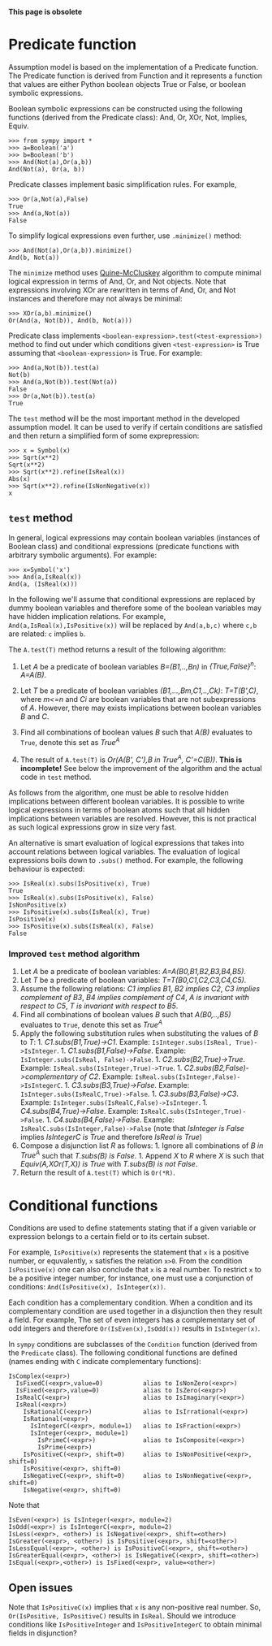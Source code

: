**This page is obsolete**

# Predicate function #

Assumption model is based on the implementation of a Predicate
function. The Predicate function is derived from Function and it
represents a function that values are either Python boolean objects
True or False, or boolean symbolic expressions.

Boolean symbolic expressions can be constructed using the following
functions (derived from the Predicate class): And, Or, XOr, Not,
Implies, Equiv.

```
>>> from sympy import *
>>> a=Boolean('a')
>>> b=Boolean('b')
>>> And(Not(a),Or(a,b))
And(Not(a), Or(a, b))
```

Predicate classes implement basic simplification rules. For example,
```
>>> Or(a,Not(a),False)
True
>>> And(a,Not(a))
False
```

To simplify logical expressions even further, use `.minimize()`
method:
```
>>> And(Not(a),Or(a,b)).minimize()
And(b, Not(a))
```
The `minimize` method uses
[Quine-McCluskey](http://en.wikipedia.org/wiki/Quine-McCluskey_algorithm)
algorithm to compute minimal logical expression in
terms of And, Or, and Not objects. Note that expressions involving XOr
are rewritten in terms of And, Or, and Not instances and therefore may
not always be minimal:
```
>>> XOr(a,b).minimize()
Or(And(a, Not(b)), And(b, Not(a)))
```

Predicate class implements `<boolean-expression>.test(<test-expression>)`
method to find out under which conditions given `<test-expression>`
is True assuming that `<boolean-expression>` is True. For example:
```
>>> And(a,Not(b)).test(a)
Not(b)
>>> And(a,Not(b)).test(Not(a))
False
>>> Or(a,Not(b)).test(a)
True
```

The `test` method will be the most important method in the developed
assumption model.  It can be used to verify if certain conditions are
satisfied and then return a simplified form of some exprepression:
```
>>> x = Symbol(x)
>>> Sqrt(x**2)
Sqrt(x**2)
>>> Sqrt(x**2).refine(IsReal(x))
Abs(x)
>>> Sqrt(x**2).refine(IsNonNegative(x))
x
```

## `test` method ##

In general, logical expressions may contain boolean variables
(instances of Boolean class) and conditional expressions (predicate
functions with arbitrary symbolic arguments). For example:
```
>>> x=Symbol('x')
>>> And(a,IsReal(x))
And(a, (IsReal(x)))
```

In the following we'll assume that conditional expressions are
replaced by dummy boolean variables and therefore some of the boolean
variables may have hidden implication relations. For example,
`And(a,IsReal(x),IsPositive(x))` will be replaced by `And(a,b,c)`
where `c,b` are related: `c` implies `b`.

The `A.test(T)` method returns a result of the following algorithm:

  1. Let _A_ be a predicate of boolean variables _B=(B1,..,Bn)_ in _{True,False}<sup>n</sup>_: _A=A(B)_.

  1. Let _T_ be a predicate of boolean variables _(B1,...,Bm,C1,..,Ck)_: _T=T(B',C)_, where _m<=n_ and _Ci_ are boolean variables that are not subexpressions of _A_. However, there may exists implications between boolean variables _B_ and _C_.

  1. Find all combinations of boolean values _B_ such that _A(B)_ evaluates to `True`, denote this set as _True<sup>A</sup>_
  1. The result of `A.test(T)` is _Or(A(B', C'),B in True<sup>A</sup>, C'=C(B))_. **This is incomplete!** See below the improvement of the algorithm and the actual code in `test` method.

As follows from the algorithm, one must be able to resolve hidden
implications between different boolean variables. It is possible to
write logical expressions in terms of boolean atoms such that all
hidden implications between variables are resolved. However, this is
not practical as such logical expressions grow in size very fast.

An alternative is smart evaluation of logical expressions that takes
into account relations between logical variables. The evaluation of
logical expressions boils down to `.subs()` method. For example, the
following behaviour is expected:
```
>>> IsReal(x).subs(IsPositive(x), True)
True
>>> IsReal(x).subs(IsPositive(x), False)
IsNonPositive(x)
>>> IsPositive(x).subs(IsReal(x), True)
IsPositive(x)
>>> IsPositive(x).subs(IsReal(x), False)
False
```

### Improved `test` method algorithm ###

  1. Let _A_ be a predicate of boolean variables: _A=A(B0,B1,B2,B3,B4,B5)_.
  1. Let _T_ be a predicate of boolean variables: _T=T(B0,C1,C2,C3,C4,C5)_.
  1. Assume the following relations: _C1 implies B1_, _B2 implies C2_, _C3 implies complement of B3_, _B4 implies complement of C4_, _A is invariant with respect to C5_, _T is invariant with respect to B5_.
  1. Find all combinations of boolean values _B_ such that _A(B0,..,B5)_ evaluates to `True`, denote this set as _True<sup>A</sup>_
  1. Apply the following substitution rules when substituting the values of _B_ to _T_:
    1. _C1.subs(B1,True)->C1_. Example: `IsInteger.subs(IsReal, True)->IsInteger`.
    1. _C1.subs(B1,False)->False_. Example: `IsInteger.subs(IsReal, False)->False`.
    1. _C2.subs(B2,True)->True_. Example: `IsReal.subs(IsInteger,True)->True`.
    1. _C2.subs(B2,False)->complementary of C2_. Example: `IsReal.subs(IsInteger,False)->IsIntegerC`.
    1. _C3.subs(B3,True)->False_. Example: `IsInteger.subs(IsRealC,True)->False`.
    1. _C3.subs(B3,False)->C3_. Example: `IsInteger.subs(IsRealC,False)->IsInteger`.
    1. _C4.subs(B4,True)->False_. Example: `IsRealC.subs(IsInteger,True)->False`.
    1. _C4.subs(B4,False)->False_. Example: `IsRealC.subs(IsInteger,False)->False` (note that _IsInteger is False_ implies _IsIntegerC is True_ and therefore _IsReal is True_)
  1. Compose a disjunction list _R_ as follows:
    1. Ignore all combinations of _B in True<sup>A</sup>_ such that _T.subs(B) is False_.
    1. Append _X_ to _R_ where _X_ is such that _Equiv(A,XOr(T,X)) is True_ with _T.subs(B) is not False_.
  1. Return the result of `A.test(T)` which is `Or(*R)`.

# Conditional functions #

Conditions are used to define statements stating that if a given
variable or expression belongs to a certain field or to its certain
subset.

For example, `IsPositive(x)` represents the statement that `x` is a
positive number, or equvalently, `x` satisfies the relation
`x>0`. From the condition `IsPositive(x)` one can also conclude that
`x` is a real number. To restrict `x` to be a positive integer number,
for instance, one must use a conjunction of conditions:
`And(IsPositive(x), IsInteger(x))`.

Each condition has a complementary condition. When a condition and its
complementary condition are used together in a disjunction then they
result a field. For example, The set of even integers has a
complementary set of odd integers and therefore `Or(IsEven(x),IsOdd(x))`
results in `IsInteger(x)`.

In `sympy` conditions are subclasses of the `Condition` function
(derived from the `Predicate` class). The following conditional functions
are defined (names ending with `C` indicate complementary functions):
```
IsComplex(<expr>)
  IsFixedC(<expr>,value=0)           alias to IsNonZero(<expr>)
  IsFixed(<expr>,value=0)            alias to IsZero(<expr>)
  IsRealC(<expr>)                    alias to IsImaginary(<expr>)
  IsReal(<expr>)
    IsRationalC(<expr>)              alias to IsIrrational(<expr>)
    IsRational(<expr>)
      IsIntegerC(<expr>, module=1)   alias to IsFraction(<expr>)
      IsInteger(<expr>, module=1)
        IsPrimeC(<expr>)             alias to IsComposite(<expr>)
        IsPrime(<expr>)
    IsPositiveC(<expr>, shift=0)     alias to IsNonPositive(<expr>, shift=0)
    IsPositive(<expr>, shift=0)
    IsNegativeC(<expr>, shift=0)     alias to IsNonNegative(<expr>, shift=0)
    IsNegative(<expr>, shift=0)
```
Note that
```
IsEven(<expr>) is IsInteger(<expr>, module=2)
IsOdd(<expr>) is IsIntegerC(<expr>, module=2)
IsLess(<expr>, <other>) is IsNegative(<expr>, shift=<other>)
IsGreater(<expr>, <other>) is IsPositive(<expr>, shift=<other>)
IsLessEqual(<expr>, <other>) is IsPositiveC(<expr>, shift=<other>)
IsGreaterEqual(<expr>, <other>) is IsNegativeC(<expr>, shift=<other>)
IsEqual(<expr>,<other>) is IsFixed(<expr>, value=<other>)
```

## Open issues ##

Note that `IsPositiveC(x)` implies that `x` is any non-positive
real number. So, `Or(IsPositive, IsPositiveC)` results in `IsReal`.
Should we introduce conditions like `IsPositiveInteger` and
`IsPositiveIntegerC` to obtain minimal fields in disjunction?